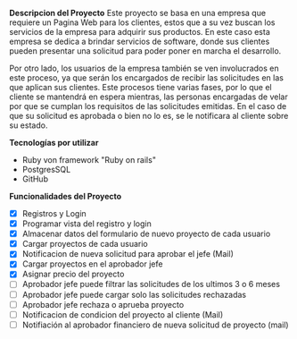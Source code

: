 **Descripcion del Proyecto**
Este proyecto se basa en una empresa que requiere un Pagina Web para los clientes, estos que a su vez buscan los servicios de la empresa para adquirir sus productos. En este caso esta empresa se dedica a brindar servicios de software, donde sus clientes pueden presentar una solicitud para poder poner en marcha el desarrollo.

Por otro lado, los usuarios de la empresa también se ven involucrados en este proceso, ya que serán los encargados de recibir las solicitudes en las que aplican sus clientes. Este procesos tiene varias fases, por lo que el cliente se mantendrá en espera mientras, las personas encargadas de velar por que se cumplan los requisitos de las solicitudes emitidas. En el caso de que su solicitud es aprobada o bien no lo es, se le notificara al cliente sobre su estado.

**Tecnologías por utilizar**

 - Ruby von framework "Ruby on rails"
 - PostgresSQL
 - GitHub

**Funcionalidades del Proyecto**

 - [x] Registros y Login
 - [x] Programar vista del registro y login
 - [x] Almacenar datos del formulario de nuevo proyecto de cada usuario 
 - [x] Cargar proyectos de cada usuario
 - [x] Notificacion de nueva solicitud para aprobar el jefe (Mail)
 - [x] Cargar proyectos en el aprobador jefe
 - [x] Asignar precio del proyecto
 - [ ] Aprobador jefe puede filtrar las solicitudes de los ultimos 3 o 6 meses
 - [ ] Aprobador jefe puede cargar solo las solicitudes rechazadas
 - [ ] Aprobador jefe rechaza o aprueba proyecto
 - [ ] Notificacion de condicion del proyecto al cliente (Mail)
 - [ ] Notifiación al aprobador financiero de nueva solicitud de proyecto (mail)
